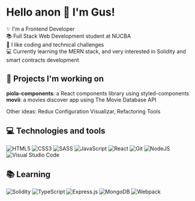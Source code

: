 # Hello anon 👋 I'm Gus!

✨ I'm a Frontend Developer
<br>
📚 Full Stack Web Development student at NUCBA
<br>
🚀 I like coding and technical challenges
<br>
💻 Currently learning the MERN stack, and very interested in Solidity and smart contracts development
<br>

## 🔨 Projects I'm working on
**piola-components**: a React components library using styled-components
<br>
**movii**: a movies discover app using The Movie Database API
<br>

Other ideas: Redux Configuration Visualizar, Refactoring Tools

## 💻 Technologies and tools

![HTML5](https://img.shields.io/badge/html5-%23E34F26.svg?style=for-the-badge&logo=html5&logoColor=white)
![CSS3](https://img.shields.io/badge/css3-%231572B6.svg?style=for-the-badge&logo=css3&logoColor=white)
![SASS](https://img.shields.io/badge/SASS-hotpink.svg?style=for-the-badge&logo=SASS&logoColor=white)
![JavaScript](https://img.shields.io/badge/javascript-%23323330.svg?style=for-the-badge&logo=javascript&logoColor=%23F7DF1E)
![React](https://img.shields.io/badge/react-%2320232a.svg?style=for-the-badge&logo=react&logoColor=%2361DAFB)
![Git](https://img.shields.io/badge/git-%23F05033.svg?style=for-the-badge&logo=git&logoColor=white)
![NodeJS](https://img.shields.io/badge/node.js-6DA55F?style=for-the-badge&logo=node.js&logoColor=white)
![Visual Studio Code](https://img.shields.io/badge/Visual%20Studio%20Code-0078d7.svg?style=for-the-badge&logo=visual-studio-code&logoColor=white)

## 📚 Learning
![Solidity](https://img.shields.io/badge/Solidity-e6e6e6?style=for-the-badge&logo=solidity&logoColor=black)
![TypeScript](https://img.shields.io/badge/TypeScript-007ACC?style=for-the-badge&logo=typescript&logoColor=white)
![Express.js](https://img.shields.io/badge/express.js-%23404d59.svg?style=for-the-badge&logo=express&logoColor=%2361DAFB)
![MongoDB](https://img.shields.io/badge/MongoDB-%234ea94b.svg?style=for-the-badge&logo=mongodb&logoColor=white)
![Webpack](https://img.shields.io/badge/webpack-%238DD6F9.svg?style=for-the-badge&logo=webpack&logoColor=black)
